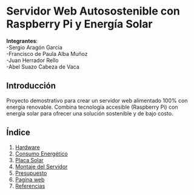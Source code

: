 # Servidor Web Autosostenible con Raspberry Pi y Energía Solar  
**Integrantes**:  
-Sergio Aragón Garcia   
-Francisco de Paula Alba Muñoz     
-Juan Herrador Rello   
-Abel Suazo Cabeza de Vaca    

## Introducción  
Proyecto demostrativo para crear un servidor web alimentado 100% con energía renovable. Combina tecnología accesible (Raspberry Pi) con energía solar para ofrecer una solución sostenible y de bajo costo.  

## Índice 
1. [Hardware](componentes.md)  
2. [Consumo Energético](consumo.md)  
3. [Placa Solar](placaSolar.md)  
4. [Montaje del Servidor](servidor.md)  
5. [Presupuesto](precio.md)
6. [Pagina web](web.md)
7. [Referencias](referencias.md)  








